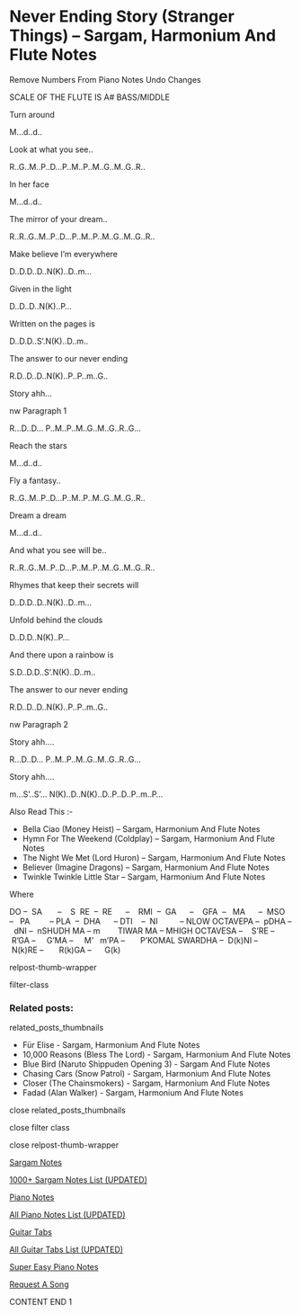 
# Never Ending Story (Stranger Things) – Sargam, Harmonium And Flute Notes

Remove Numbers From Piano Notes
Undo Changes

SCALE OF THE FLUTE IS A# BASS/MIDDLE

Turn around

M…d..d..

Look at what you see..

R..G..M..P..D…P..M..P..M..G..M..G..R..

In her face

M…d..d..

The mirror of your dream..

R..R..G..M..P..D…P..M..P..M..G..M..G..R..

Make believe I’m everywhere

D..D.D..D..N(K)..D..m…

Given in the light

D..D..D..N(K)..P…

Written on the pages is

D..D.D..S’.N(K)..D..m..

The answer to our never ending

R.D..D..D..N(K)..P..P..m..G..

Story ahh…

nw Paragraph 1

R…D..D… P..M..P..M..G..M..G..R..G…

Reach the stars

M…d..d..

Fly a fantasy..

R..G..M..P..D…P..M..P..M..G..M..G..R..

Dream a dream

M…d..d..

And what you see will be..

R..R..G..M..P..D…P..M..P..M..G..M..G..R..

Rhymes that keep their secrets will

D..D.D..D..N(K)..D..m…

Unfold behind the clouds

D..D.D..N(K)..P…

And there upon a rainbow is

S.D..D.D..S’.N(K)..D..m..

The answer to our never ending

R.D..D..D..N(K)..P..P..m..G..

nw Paragraph 2

Story ahh….

R…D..D… P..M..P..M..G..M..G..R..G…

Story ahh….

m…S’..S’… N(K)..D..N(K)..D..P..D..P..m..P…

Also Read This :-

* Bella Ciao (Money Heist) – Sargam, Harmonium And Flute Notes
* Hymn For The Weekend (Coldplay) – Sargam, Harmonium And Flute Notes
* The Night We Met (Lord Huron) – Sargam, Harmonium And Flute Notes
* Believer (Imagine Dragons) – Sargam, Harmonium And Flute Notes
* Twinkle Twinkle Little Star – Sargam, Harmonium And Flute Notes

Where

DO –  SA       –    S  RE  –  RE      –    RMI  –  GA      –    GFA  –   MA      –  MSO  –   PA         – PLA  –  DHA      – DTI    –  NI          – NLOW OCTAVEPA –  pDHA –  dNI –  nSHUDH MA – m        TIWAR MA – MHIGH OCTAVESA –    S’RE –     R’GA –     G’MA –     M’   m’PA –       P’KOMAL SWARDHA –  D(k)NI –       N(k)RE –       R(k)GA –      G(k)

relpost-thumb-wrapper

filter-class

### Related posts:

related_posts_thumbnails

* Für Elise - Sargam, Harmonium And Flute Notes
* 10,000 Reasons (Bless The Lord) - Sargam, Harmonium And Flute Notes
* Blue Bird (Naruto Shippuden Opening 3) - Sargam And Flute Notes
* Chasing Cars (Snow Patrol) - Sargam, Harmonium And Flute Notes
* Closer (The Chainsmokers) - Sargam, Harmonium And Flute Notes
* Fadad (Alan Walker) - Sargam, Harmonium And Flute Notes

close related_posts_thumbnails

close filter class

close relpost-thumb-wrapper

[Sargam Notes](https://www.notationsworld.com/sargam-notes.html)

[1000+ Sargam Notes List (UPDATED)](https://www.notationsworld.com/all-songs-list-sargam-notes.html)

[Piano Notes](https://www.notationsworld.com/piano-notes.html)

[All Piano Notes List (UPDATED)](https://www.notationsworld.com/all-songs-list-piano-notes.html)

[Guitar Tabs](https://www.notationsworld.com/guitar-tabs.html)

[All Guitar Tabs List (UPDATED)](https://www.notationsworld.com/all-songs-list-guitar-tabs.html)

[Super Easy Piano Notes](https://studywall.in/)

[Request A Song](https://www.notationsworld.com/request-a-song.html)

CONTENT END 1

